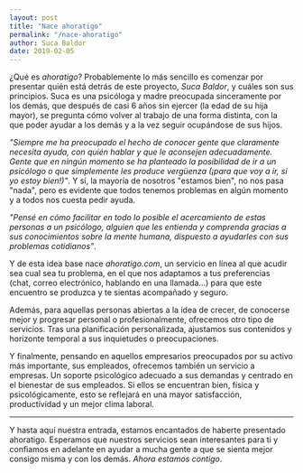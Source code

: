 ```yaml
---
layout: post
title: "Nace ahoratigo"
permalink: "/nace-ahoratigo"
author: Suca Baldor
date: 2019-02-05
---
```



¿Qué es *ahoratigo*? Probablemente lo más sencillo es comenzar por presentar quién está detrás de este proyecto, *Suca Baldor*, y cuáles son sus principios. Suca es una psicóloga y madre preocupada sinceramente por los demás, que después de casi 6 años sin ejercer (la edad de su hija mayor), se pregunta cómo volver al trabajo de una forma distinta, con la que poder ayudar a los demás y a la vez seguir ocupándose de sus hijos.

*"Siempre me ha preocupado el hecho de conocer gente que claramente necesita ayuda, con quién hablar y que le aconsejen adecuadamente. Gente que en ningún momento se ha planteado la posibilidad de ir a un psicólogo o que simplemente les produce vergüenza (¡para que voy a ir, si yo estoy bien!)"*. Y sí, la mayoría de nosotros "estamos bien", no nos pasa "nada", pero es evidente que todos tenemos problemas en algún momento y a todos nos cuesta pedir ayuda.

*"Pensé en cómo facilitar en todo lo posible el acercamiento de estas personas a un psicólogo, alguien que les entienda y comprenda gracias a sus conocimientos sobre la mente humana, dispuesto a ayudarles con sus problemas cotidianos"*.

Y de esta idea base nace *ahoratigo.com*, un servicio en línea al que acudir sea cual sea tu problema, en el que nos adaptamos a tus preferencias (chat, correo electrónico, hablando en una llamada...) para que este encuentro se produzca y te sientas acompañado y seguro.

Además, para aquellas personas abiertas a la idea de crecer, de conocerse mejor y progresar personal o profesionalmente, ofrecemos otro tipo de servicios. Tras una planificación personalizada, ajustamos sus contenidos y horizonte temporal a sus inquietudes o preocupaciones.

Y finalmente, pensando en aquellos empresarios preocupados por su activo más importante, sus empleados, ofrecemos también un servicio a empresas. Un soporte psicológico adecuado a sus demandas y centrado en el bienestar de sus empleados. Si ellos se encuentran bien, física y psicológicamente, esto se reflejará en una mayor satisfacción, productividad y un mejor clima laboral.

---

Y hasta aquí nuestra entrada, estamos encantados de haberte presentado ahoratigo. Esperamos que nuestros servicios sean interesantes para ti y confiamos en adelante en ayudar a mucha gente a que se sienta mejor consigo misma y con los demás. *Ahora estamos contigo*.
